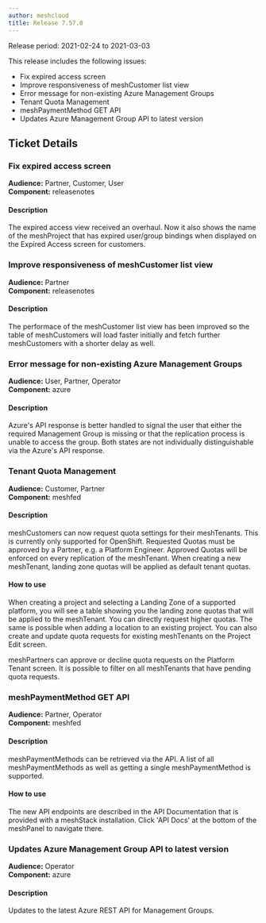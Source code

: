 ```yaml
---
author: meshcloud
title: Release 7.57.0
---
```


Release period: 2021-02-24 to 2021-03-03

This release includes the following issues:
* Fix expired access screen
* Improve responsiveness of meshCustomer list view
* Error message for non-existing Azure Management Groups
* Tenant Quota Management
* meshPaymentMethod GET API
* Updates Azure Management Group API to latest version
<!--truncate-->

## Ticket Details
### Fix expired access screen
**Audience:** Partner, Customer, User<br>**Component:** releasenotes


#### Description
The expired access view received an overhaul. Now it also shows the name of the meshProject that
has expired user/group bindings when displayed on the Expired Access screen for customers.

### Improve responsiveness of meshCustomer list view
**Audience:** Partner<br>**Component:** releasenotes


#### Description
The performace of the meshCustomer list view has been improved so
the table of meshCustomers will load faster initially and fetch
further meshCustomers with a shorter delay as well.

### Error message for non-existing Azure Management Groups
**Audience:** User, Partner, Operator<br>**Component:** azure


#### Description
Azure's API response is better handled to signal the user that either the required Management Group is
missing or that the replication process is unable to access the group. Both states are not 
individually distinguishable via the Azure's API response.

### Tenant Quota Management
**Audience:** Customer, Partner<br>**Component:** meshfed


#### Description
meshCustomers can now request quota settings for their meshTenants. This is currently only supported for OpenShift.
Requested Quotas must be approved by a Partner, e.g. a Platform Engineer. Approved Quotas will be enforced on every
replication of the meshTenant. When creating a new meshTenant, landing zone quotas will be applied as default tenant quotas.

#### How to use
When creating a project and selecting a Landing Zone of a supported platform, you will see a table showing you the landing
zone quotas that will be applied to the meshTenant. You can directly request higher quotas. The same is possible when
adding a location to an existing project. You can also create and update quota requests for existing meshTenants 
on the Project Edit screen.

meshPartners can approve or decline quota requests on the Platform Tenant screen. It is possible to filter on all meshTenants that
have pending quota requests.

### meshPaymentMethod GET API
**Audience:** Partner, Operator<br>**Component:** meshfed


#### Description
meshPaymentMethods can be retrieved via the API. A list of all meshPaymentMethods as well as getting a single
meshPaymentMethod is supported.

#### How to use
The new API endpoints are described in the API Documentation that is provided with a meshStack installation.
Click 'API Docs' at the bottom of the meshPanel to navigate there.

### Updates Azure Management Group API to latest version
**Audience:** Operator<br>**Component:** azure


#### Description
Updates to the latest Azure REST API for Management Groups.

